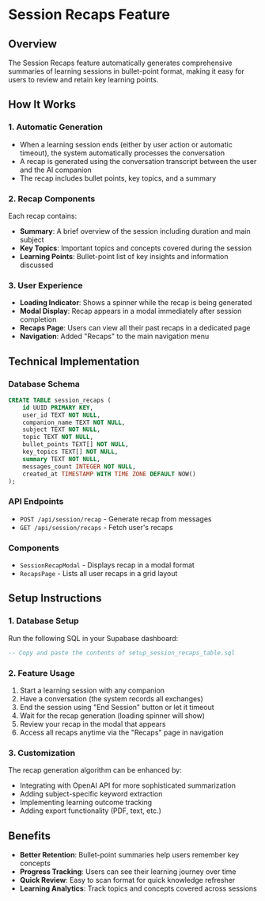 # Session Recaps Feature

## Overview
The Session Recaps feature automatically generates comprehensive summaries of learning sessions in bullet-point format, making it easy for users to review and retain key learning points.

## How It Works

### 1. Automatic Generation
- When a learning session ends (either by user action or automatic timeout), the system automatically processes the conversation
- A recap is generated using the conversation transcript between the user and the AI companion
- The recap includes bullet points, key topics, and a summary

### 2. Recap Components
Each recap contains:
- **Summary**: A brief overview of the session including duration and main subject
- **Key Topics**: Important topics and concepts covered during the session
- **Learning Points**: Bullet-point list of key insights and information discussed

### 3. User Experience
- **Loading Indicator**: Shows a spinner while the recap is being generated
- **Modal Display**: Recap appears in a modal immediately after session completion
- **Recaps Page**: Users can view all their past recaps in a dedicated page
- **Navigation**: Added "Recaps" to the main navigation menu

## Technical Implementation

### Database Schema
```sql
CREATE TABLE session_recaps (
    id UUID PRIMARY KEY,
    user_id TEXT NOT NULL,
    companion_name TEXT NOT NULL,
    subject TEXT NOT NULL,
    topic TEXT NOT NULL,
    bullet_points TEXT[] NOT NULL,
    key_topics TEXT[] NOT NULL,
    summary TEXT NOT NULL,
    messages_count INTEGER NOT NULL,
    created_at TIMESTAMP WITH TIME ZONE DEFAULT NOW()
);
```

### API Endpoints
- `POST /api/session/recap` - Generate recap from messages
- `GET /api/session/recaps` - Fetch user's recaps

### Components
- `SessionRecapModal` - Displays recap in a modal format
- `RecapsPage` - Lists all user recaps in a grid layout

## Setup Instructions

### 1. Database Setup
Run the following SQL in your Supabase dashboard:
```sql
-- Copy and paste the contents of setup_session_recaps_table.sql
```

### 2. Feature Usage
1. Start a learning session with any companion
2. Have a conversation (the system records all exchanges)
3. End the session using "End Session" button or let it timeout
4. Wait for the recap generation (loading spinner will show)
5. Review your recap in the modal that appears
6. Access all recaps anytime via the "Recaps" page in navigation

### 3. Customization
The recap generation algorithm can be enhanced by:
- Integrating with OpenAI API for more sophisticated summarization
- Adding subject-specific keyword extraction
- Implementing learning outcome tracking
- Adding export functionality (PDF, text, etc.)

## Benefits
- **Better Retention**: Bullet-point summaries help users remember key concepts
- **Progress Tracking**: Users can see their learning journey over time
- **Quick Review**: Easy to scan format for quick knowledge refresher
- **Learning Analytics**: Track topics and concepts covered across sessions
